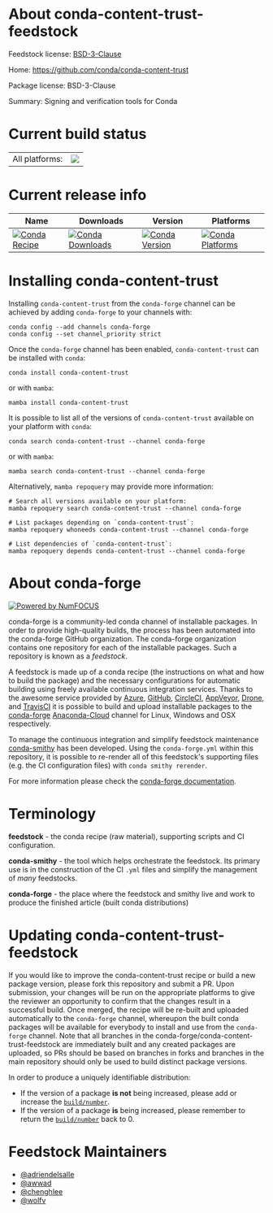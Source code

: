 About conda-content-trust-feedstock
===================================

Feedstock license: [BSD-3-Clause](https://github.com/conda-forge/conda-content-trust-feedstock/blob/main/LICENSE.txt)

Home: https://github.com/conda/conda-content-trust

Package license: BSD-3-Clause

Summary: Signing and verification tools for Conda

Current build status
====================


<table><tr><td>All platforms:</td>
    <td>
      <a href="https://dev.azure.com/conda-forge/feedstock-builds/_build/latest?definitionId=12775&branchName=main">
        <img src="https://dev.azure.com/conda-forge/feedstock-builds/_apis/build/status/conda-content-trust-feedstock?branchName=main">
      </a>
    </td>
  </tr>
</table>

Current release info
====================

| Name | Downloads | Version | Platforms |
| --- | --- | --- | --- |
| [![Conda Recipe](https://img.shields.io/badge/recipe-conda--content--trust-green.svg)](https://anaconda.org/conda-forge/conda-content-trust) | [![Conda Downloads](https://img.shields.io/conda/dn/conda-forge/conda-content-trust.svg)](https://anaconda.org/conda-forge/conda-content-trust) | [![Conda Version](https://img.shields.io/conda/vn/conda-forge/conda-content-trust.svg)](https://anaconda.org/conda-forge/conda-content-trust) | [![Conda Platforms](https://img.shields.io/conda/pn/conda-forge/conda-content-trust.svg)](https://anaconda.org/conda-forge/conda-content-trust) |

Installing conda-content-trust
==============================

Installing `conda-content-trust` from the `conda-forge` channel can be achieved by adding `conda-forge` to your channels with:

```
conda config --add channels conda-forge
conda config --set channel_priority strict
```

Once the `conda-forge` channel has been enabled, `conda-content-trust` can be installed with `conda`:

```
conda install conda-content-trust
```

or with `mamba`:

```
mamba install conda-content-trust
```

It is possible to list all of the versions of `conda-content-trust` available on your platform with `conda`:

```
conda search conda-content-trust --channel conda-forge
```

or with `mamba`:

```
mamba search conda-content-trust --channel conda-forge
```

Alternatively, `mamba repoquery` may provide more information:

```
# Search all versions available on your platform:
mamba repoquery search conda-content-trust --channel conda-forge

# List packages depending on `conda-content-trust`:
mamba repoquery whoneeds conda-content-trust --channel conda-forge

# List dependencies of `conda-content-trust`:
mamba repoquery depends conda-content-trust --channel conda-forge
```


About conda-forge
=================

[![Powered by
NumFOCUS](https://img.shields.io/badge/powered%20by-NumFOCUS-orange.svg?style=flat&colorA=E1523D&colorB=007D8A)](https://numfocus.org)

conda-forge is a community-led conda channel of installable packages.
In order to provide high-quality builds, the process has been automated into the
conda-forge GitHub organization. The conda-forge organization contains one repository
for each of the installable packages. Such a repository is known as a *feedstock*.

A feedstock is made up of a conda recipe (the instructions on what and how to build
the package) and the necessary configurations for automatic building using freely
available continuous integration services. Thanks to the awesome service provided by
[Azure](https://azure.microsoft.com/en-us/services/devops/), [GitHub](https://github.com/),
[CircleCI](https://circleci.com/), [AppVeyor](https://www.appveyor.com/),
[Drone](https://cloud.drone.io/welcome), and [TravisCI](https://travis-ci.com/)
it is possible to build and upload installable packages to the
[conda-forge](https://anaconda.org/conda-forge) [Anaconda-Cloud](https://anaconda.org/)
channel for Linux, Windows and OSX respectively.

To manage the continuous integration and simplify feedstock maintenance
[conda-smithy](https://github.com/conda-forge/conda-smithy) has been developed.
Using the ``conda-forge.yml`` within this repository, it is possible to re-render all of
this feedstock's supporting files (e.g. the CI configuration files) with ``conda smithy rerender``.

For more information please check the [conda-forge documentation](https://conda-forge.org/docs/).

Terminology
===========

**feedstock** - the conda recipe (raw material), supporting scripts and CI configuration.

**conda-smithy** - the tool which helps orchestrate the feedstock.
                   Its primary use is in the construction of the CI ``.yml`` files
                   and simplify the management of *many* feedstocks.

**conda-forge** - the place where the feedstock and smithy live and work to
                  produce the finished article (built conda distributions)


Updating conda-content-trust-feedstock
======================================

If you would like to improve the conda-content-trust recipe or build a new
package version, please fork this repository and submit a PR. Upon submission,
your changes will be run on the appropriate platforms to give the reviewer an
opportunity to confirm that the changes result in a successful build. Once
merged, the recipe will be re-built and uploaded automatically to the
`conda-forge` channel, whereupon the built conda packages will be available for
everybody to install and use from the `conda-forge` channel.
Note that all branches in the conda-forge/conda-content-trust-feedstock are
immediately built and any created packages are uploaded, so PRs should be based
on branches in forks and branches in the main repository should only be used to
build distinct package versions.

In order to produce a uniquely identifiable distribution:
 * If the version of a package **is not** being increased, please add or increase
   the [``build/number``](https://docs.conda.io/projects/conda-build/en/latest/resources/define-metadata.html#build-number-and-string).
 * If the version of a package **is** being increased, please remember to return
   the [``build/number``](https://docs.conda.io/projects/conda-build/en/latest/resources/define-metadata.html#build-number-and-string)
   back to 0.

Feedstock Maintainers
=====================

* [@adriendelsalle](https://github.com/adriendelsalle/)
* [@awwad](https://github.com/awwad/)
* [@chenghlee](https://github.com/chenghlee/)
* [@wolfv](https://github.com/wolfv/)

